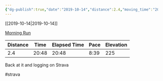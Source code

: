 ```yaml
---
{"dg-publish":true,"date":"2019-10-14","distance":2.4,"moving_time":"20:48","elapsed_time":"20:48","pace":"8:39","total_elevation_gain":225,"url":"https://www.strava.com/activities/2794825224","permalink":"/01-personal/strava/2019-10-14-morning-run/","dgPassFrontmatter":true}
---
```



[[2019-10-14\|2019-10-14]]

[Morning Run](https://www.strava.com/activities/2794825224)

| Distance | Time  | Elapsed Time | Pace | Elevation |
| -------- | ----- | ------------ | ---- | --------- |
| 2.4      | 20:48 | 20:48        | 8:39 | 225       |


Back at it and logging on Strava

#strava
